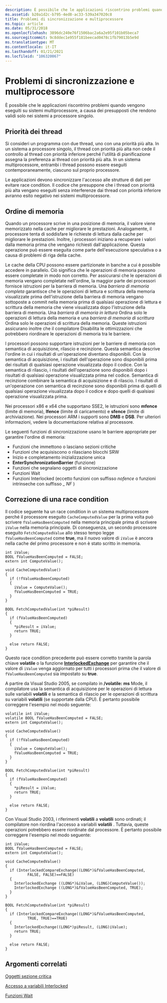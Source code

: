 ```yaml
---
description: È possibile che le applicazioni riscontrino problemi quando vengono eseguiti su sistemi multiprocessore, a causa dei presupposti che rendono validi solo nei sistemi a processore singolo.
ms.assetid: b20a1d2c-b795-4ed8-ac33-539a347020c8
title: Problemi di sincronizzazione e multiprocessore
ms.topic: article
ms.date: 05/31/2018
ms.openlocfilehash: 3896dc240e76f1506bac2a6a2e95f101b05beca7
ms.sourcegitcommit: 9c8ddec1e955f181beecad0478c1fb79013b5e9d
ms.translationtype: MT
ms.contentlocale: it-IT
ms.lasthandoff: 01/21/2021
ms.locfileid: "106320067"
---
```

# <a name="synchronization-and-multiprocessor-issues"></a>Problemi di sincronizzazione e multiprocessore

È possibile che le applicazioni riscontrino problemi quando vengono eseguiti su sistemi multiprocessore, a causa dei presupposti che rendono validi solo nei sistemi a processore singolo.

## <a name="thread-priorities"></a>Priorità dei thread

Si consideri un programma con due thread, uno con una priorità più alta. In un sistema a processore singolo, il thread con priorità più alta non cede il controllo al thread con priorità inferiore perché l'utilità di pianificazione assegna la preferenza ai thread con priorità più alta. In un sistema multiprocessore, entrambi i thread possono essere eseguiti contemporaneamente, ciascuno sul proprio processore.

Le applicazioni devono sincronizzare l'accesso alle strutture di dati per evitare race condition. Il codice che presuppone che i thread con priorità più alta vengano eseguiti senza interferenze dai thread con priorità inferiore avranno esito negativo nei sistemi multiprocessore.

## <a name="memory-ordering"></a>Ordine di memoria

Quando un processore scrive in una posizione di memoria, il valore viene memorizzato nella cache per migliorare le prestazioni. Analogamente, il processore tenta di soddisfare le richieste di lettura dalla cache per migliorare le prestazioni. Inoltre, i processori iniziano a recuperare i valori dalla memoria prima che vengano richiesti dall'applicazione. Questa operazione può essere eseguita come parte dell'esecuzione speculativa o a causa di problemi di riga della cache.

Le cache della CPU possono essere partizionate in banche a cui è possibile accedere in parallelo. Ciò significa che le operazioni di memoria possono essere completate in modo non corretto. Per assicurarsi che le operazioni di memoria vengano completate nell'ordine, la maggior parte dei processori fornisce istruzioni per la barriera di memoria. Una *barriera di memoria completa* garantisce che le operazioni di lettura e scrittura della memoria visualizzate prima dell'istruzione della barriera di memoria vengano sottoposte a commit nella memoria prima di qualsiasi operazione di lettura e scrittura della memoria che viene visualizzata dopo l'istruzione della barriera di memoria. Una *barriera di memoria in lettura* Ordina solo le operazioni di lettura della memoria e una *barriera di memoria di scrittura* Ordina solo le operazioni di scrittura della memoria. Queste istruzioni assicurano inoltre che il compilatore Disabilita le ottimizzazioni che potrebbero riordinare le operazioni di memoria tra le barriere.

I processori possono supportare istruzioni per le barriere di memoria con semantica di acquisizione, rilascio e recinzione. Questa semantica descrive l'ordine in cui i risultati di un'operazione diventano disponibili. Con la semantica di acquisizione, i risultati dell'operazione sono disponibili prima dei risultati di qualsiasi operazione visualizzata dopo il codice. Con la semantica di rilascio, i risultati dell'operazione sono disponibili dopo i risultati di qualsiasi operazione visualizzata prima nel codice. Semantica di recinzione combinare la semantica di acquisizione e di rilascio. I risultati di un'operazione con semantica di recinzione sono disponibili prima di quelli di qualsiasi operazione visualizzata dopo il codice e dopo quelli di qualsiasi operazione visualizzata prima.

Nei processori x86 e x64 che supportano SSE2, le istruzioni sono **mfence** (limite di memoria), **lfence** (limite di caricamento) e **sfence** (limite di archiviazione). Nei processori ARM i supporti sono **DMB** e **DSB**. Per ulteriori informazioni, vedere la documentazione relativa al processore.

Le seguenti funzioni di sincronizzazione usano le barriere appropriate per garantire l'ordine di memoria:

-   Funzioni che immettono o lasciano sezioni critiche
-   Funzioni che acquisiscono o rilasciano blocchi SRW
-   Inizio e completamento inizializzazione unica
-   **EnterSynchronizationBarrier** (funzione)
-   Funzioni che segnalano oggetti di sincronizzazione
-   Funzioni Wait
-   Funzioni Interlocked (eccetto funzioni con suffisso _nofence_ o funzioni intrinseche con suffisso _\_ NF_ )

## <a name="fixing-a-race-condition"></a>Correzione di una race condition

Il codice seguente ha un race condition in un sistema multiprocessore perché il processore eseguito `CacheComputedValue` per la prima volta può scrivere `fValueHasBeenComputed` nella memoria principale prima di scrivere `iValue` nella memoria principale. Di conseguenza, un secondo processore eseguito `FetchComputedValue` allo stesso tempo legge `fValueHasBeenComputed` come **true**, ma il nuovo valore di `iValue` è ancora nella cache del primo processore e non è stato scritto in memoria.

``` syntax
int iValue;
BOOL fValueHasBeenComputed = FALSE;
extern int ComputeValue();

void CacheComputedValue()
{
  if (!fValueHasBeenComputed) 
  {
    iValue = ComputeValue();
    fValueHasBeenComputed = TRUE;
  }
}
 
BOOL FetchComputedValue(int *piResult)
{
  if (fValueHasBeenComputed) 
  {
    *piResult = iValue;
    return TRUE;
  } 

  else return FALSE;
}
```

Questo race condition precedente può essere corretto tramite la parola chiave **volatile** o la funzione [**InterlockedExchange**](/windows/desktop/api/winnt/nf-winnt-interlockedexchange.md) per garantire che il valore di `iValue` venga aggiornato per tutti i processori prima che il valore di `fValueHasBeenComputed` sia impostato su **true**.

A partire da Visual Studio 2005, se compilato in **/volatile: ms** Mode, il compilatore usa la semantica di acquisizione per le operazioni di lettura sulle variabili **volatili** e la semantica di rilascio per le operazioni di scrittura su variabili **volatili** (se supportate dalla CPU). È pertanto possibile correggere l'esempio nel modo seguente:

``` syntax
volatile int iValue;
volatile BOOL fValueHasBeenComputed = FALSE;
extern int ComputeValue();

void CacheComputedValue()
{
  if (!fValueHasBeenComputed) 
  {
    iValue = ComputeValue();
    fValueHasBeenComputed = TRUE;
  }
}
 
BOOL FetchComputedValue(int *piResult)
{
  if (fValueHasBeenComputed) 
  {
    *piResult = iValue;
    return TRUE;
  } 

  else return FALSE;
}
```

Con Visual Studio 2003, i riferimenti **volatili** a **volatili** sono ordinati; il compilatore non riordina l'accesso a variabili **volatili** . Tuttavia, queste operazioni potrebbero essere riordinate dal processore. È pertanto possibile correggere l'esempio nel modo seguente:

``` syntax
int iValue;
BOOL fValueHasBeenComputed = FALSE;
extern int ComputeValue();

void CacheComputedValue()
{
  if (InterlockedCompareExchange((LONG*)&fValueHasBeenComputed, 
          FALSE, FALSE)==FALSE) 
  {
    InterlockedExchange ((LONG*)&iValue, (LONG)ComputeValue());
    InterlockedExchange ((LONG*)&fValueHasBeenComputed, TRUE);
  }
}
 
BOOL FetchComputedValue(int *piResult)
{
  if (InterlockedCompareExchange((LONG*)&fValueHasBeenComputed, 
          TRUE, TRUE)==TRUE) 
  {
    InterlockedExchange((LONG*)piResult, (LONG)iValue);
    return TRUE;
  } 

  else return FALSE;
}
```

## <a name="related-topics"></a>Argomenti correlati

<dl> <dt>

[Oggetti sezione critica](critical-section-objects.md)
</dt> <dt>

[Accesso a variabili Interlocked](interlocked-variable-access.md)
</dt> <dt>

[Funzioni Wait](wait-functions.md)
</dt> </dl>

 

 



